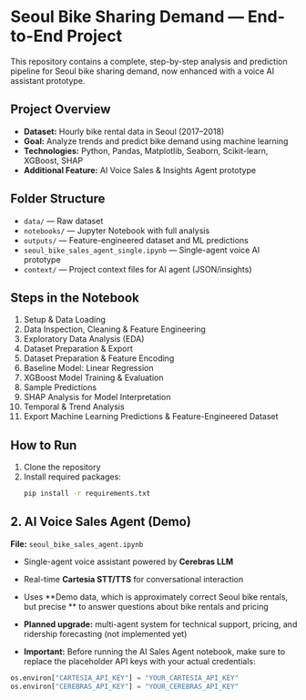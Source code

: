 # Seoul Bike Sharing Demand — End-to-End Project

This repository contains a complete, step-by-step analysis and prediction pipeline for Seoul bike sharing demand, now enhanced with a voice AI assistant prototype.

## Project Overview
- **Dataset:** Hourly bike rental data in Seoul (2017–2018)
- **Goal:** Analyze trends and predict bike demand using machine learning
- **Technologies:** Python, Pandas, Matplotlib, Seaborn, Scikit-learn, XGBoost, SHAP
- **Additional Feature:** AI Voice Sales & Insights Agent prototype

## Folder Structure
- `data/` — Raw dataset
- `notebooks/` — Jupyter Notebook with full analysis
- `outputs/` — Feature-engineered dataset and ML predictions
- `seoul_bike_sales_agent_single.ipynb` — Single-agent voice AI prototype
- `context/` — Project context files for AI agent (JSON/insights)

## Steps in the Notebook
1. Setup & Data Loading
2. Data Inspection, Cleaning & Feature Engineering
3. Exploratory Data Analysis (EDA)
4. Dataset Preparation & Export
5. Dataset Preparation & Feature Encoding
6. Baseline Model: Linear Regression
7. XGBoost Model Training & Evaluation
8. Sample Predictions
9. SHAP Analysis for Model Interpretation
10. Temporal & Trend Analysis
11. Export Machine Learning Predictions & Feature-Engineered Dataset

## How to Run
1. Clone the repository
2. Install required packages:
   ```bash
   pip install -r requirements.txt


## 2. AI Voice Sales Agent (Demo)
**File:** `seoul_bike_sales_agent.ipynb`  
- Single-agent voice assistant powered by **Cerebras LLM**  
- Real-time **Cartesia STT/TTS** for conversational interaction  
- Uses **Demo data, which is approximately correct Seoul bike rentals, but precise  ** to answer questions about bike rentals and pricing  
- **Planned upgrade:** multi-agent system for technical support, pricing, and ridership forecasting (not implemented yet)

- **Important:** Before running the AI Sales Agent notebook, make sure to replace the placeholder API keys with your actual credentials:

```python
os.environ["CARTESIA_API_KEY"] = "YOUR_CARTESIA_API_KEY"
os.environ["CEREBRAS_API_KEY"] = "YOUR_CEREBRAS_API_KEY"
